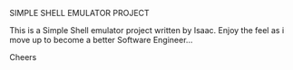 SIMPLE SHELL EMULATOR PROJECT

This is a Simple Shell emulator project written by Isaac. 
Enjoy the feel as i move up to become a better Software Engineer...

Cheers
